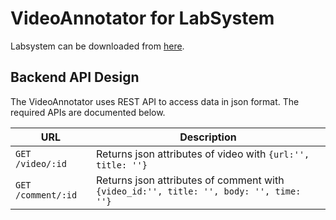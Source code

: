 # VideoAnnotator for LabSystem

Labsystem can be downloaded from [here](sourceforge.net/projects/labsystem/).

## Backend API Design

The VideoAnnotator uses REST API to access data in json format. The required APIs are documented below.

URL | Description
--- | ---
`GET /video/:id` | Returns json attributes of video with `{url:'', title: ''}`
`GET /comment/:id` | Returns json attributes of comment with `{video_id:'', title: '', body: '', time: ''}`
